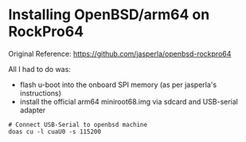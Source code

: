 # Installing OpenBSD/arm64 on RockPro64


Original Reference: https://github.com/jasperla/openbsd-rockpro64

All I had to do was:

* flash u-boot into the onboard SPI memory (as per jasperla's instructions)
* install the official arm64 miniroot68.img via sdcard and USB-serial adapter



```
# Connect USB-Serial to openbsd machine 
doas cu -l cuaU0 -s 115200

```
